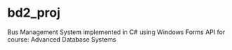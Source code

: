# bd2_proj
Bus Management System implemented in C# using Windows Forms API for course: Advanced Database Systems
